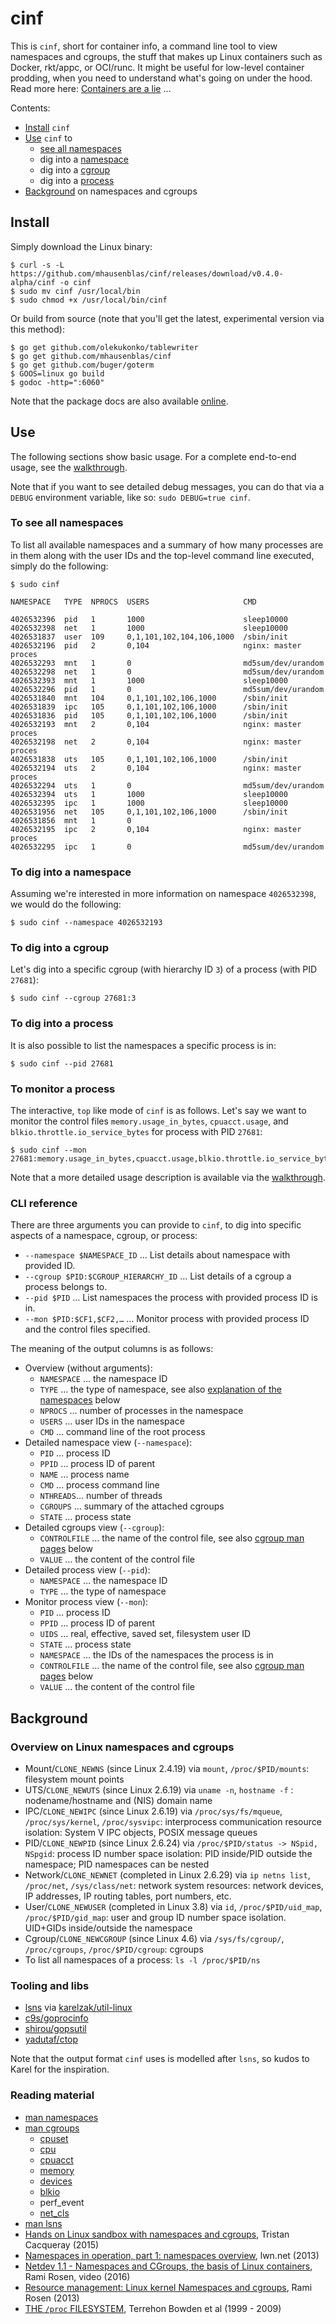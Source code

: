 # cinf

This is `cinf`, short for container info, a command line tool to view namespaces and cgroups, the stuff that makes up Linux containers such as Docker, rkt/appc, or OCI/runc. It might be useful for low-level container prodding, when you need to understand what's going on under the hood. Read more here: [Containers are a lie](https://medium.com/@mhausenblas/containers-are-a-lie-2521afda1f81) …

Contents:

- [Install](#install) `cinf`
- [Use](#use) `cinf` to
  - [see all namespaces](#to-see-all-namespaces)
  - dig into a [namespace](#to-dig-into-a-namespace)
  - dig into a [cgroup](#to-dig-into-a-cgroup)
  - dig into a [process](#to-dig-into-a-process) 
- [Background](#background) on namespaces and cgroups

## Install

Simply download the Linux binary:

    $ curl -s -L https://github.com/mhausenblas/cinf/releases/download/v0.4.0-alpha/cinf -o cinf
    $ sudo mv cinf /usr/local/bin
    $ sudo chmod +x /usr/local/bin/cinf

Or build from source (note that you'll get the latest, experimental version via this method):

    $ go get github.com/olekukonko/tablewriter
    $ go get github.com/mhausenblas/cinf
    $ go get github.com/buger/goterm
    $ GOOS=linux go build
    $ godoc -http=":6060"

Note that the package docs are also available [online](https://godoc.org/github.com/mhausenblas/cinf/namespaces).

## Use

The following sections show basic usage. For a complete end-to-end usage, see the [walkthrough](walkthrough.md).

Note that if you want to see detailed debug messages, you can do that via a `DEBUG` environment variable, like so: `sudo DEBUG=true cinf`.

### To see all namespaces

To list all available namespaces and a summary of how many processes are in them along with the user IDs and the top-level command line executed, simply do the following:

    $ sudo cinf
    
    NAMESPACE   TYPE  NPROCS  USERS                     CMD
    
    4026532396  pid   1       1000                      sleep10000
    4026532398  net   1       1000                      sleep10000
    4026531837  user  109     0,1,101,102,104,106,1000  /sbin/init
    4026532196  pid   2       0,104                     nginx: master proces
    4026532293  mnt   1       0                         md5sum/dev/urandom
    4026532298  net   1       0                         md5sum/dev/urandom
    4026532393  mnt   1       1000                      sleep10000
    4026532296  pid   1       0                         md5sum/dev/urandom
    4026531840  mnt   104     0,1,101,102,106,1000      /sbin/init
    4026531839  ipc   105     0,1,101,102,106,1000      /sbin/init
    4026531836  pid   105     0,1,101,102,106,1000      /sbin/init
    4026532193  mnt   2       0,104                     nginx: master proces
    4026532198  net   2       0,104                     nginx: master proces
    4026531838  uts   105     0,1,101,102,106,1000      /sbin/init
    4026532194  uts   2       0,104                     nginx: master proces
    4026532294  uts   1       0                         md5sum/dev/urandom
    4026532394  uts   1       1000                      sleep10000
    4026532395  ipc   1       1000                      sleep10000
    4026531956  net   105     0,1,101,102,106,1000      /sbin/init
    4026531856  mnt   1       0
    4026532195  ipc   2       0,104                     nginx: master proces
    4026532295  ipc   1       0                         md5sum/dev/urandom

### To dig into a namespace

Assuming we're interested in more information on namespace `4026532398`, we would do the following:

    $ sudo cinf --namespace 4026532193

### To dig into a cgroup

Let's dig into a specific cgroup (with hierarchy ID `3`) of a process (with PID `27681`):

    $ sudo cinf --cgroup 27681:3

### To dig into a process

It is also possible to list the namespaces a specific process is in:

    $ sudo cinf --pid 27681

### To monitor a process

The interactive, `top` like mode of `cinf` is as follows. Let's say we want to monitor the control files `memory.usage_in_bytes`, `cpuacct.usage`, and `blkio.throttle.io_service_bytes` for process with PID `27681`: 

    $ sudo cinf --mon 27681:memory.usage_in_bytes,cpuacct.usage,blkio.throttle.io_service_bytes

Note that a more detailed usage description is available via the [walkthrough](walkthrough.md).

### CLI reference

There are three arguments you can provide to `cinf`, to dig into specific aspects of a namespace, cgroup, or process:

- `--namespace $NAMESPACE_ID` … List details about namespace with provided ID.
- `--cgroup $PID:$CGROUP_HIERARCHY_ID` … List details of a cgroup a process belongs to.
- `--pid $PID` … List namespaces the process with provided process ID is in.
- `--mon $PID:$CF1,$CF2,…` … Monitor process with provided process ID and the control files specified.

The meaning of the output columns is as follows:

- Overview (without arguments):
  - `NAMESPACE` … the namespace ID
  - `TYPE` … the type of namespace, see also [explanation of the namespaces](#overview-on-linux-namespaces-and-cgroups) below
  - `NPROCS` … number of processes in the namespace
  - `USERS` … user IDs in the namespace
  - `CMD` … command line of the root process
- Detailed namespace view (`--namespace`):
  - `PID` … process ID
  - `PPID` … process ID of parent
  - `NAME` … process name
  - `CMD` … process command line
  - `NTHREADS`… number of threads
  - `CGROUPS` … summary of the attached cgroups
  - `STATE` … process state
- Detailed cgroups view (`--cgroup`):
  - `CONTROLFILE` … the name of the control file, see also [cgroup man pages](#reading-material) below
  - `VALUE` … the content of the control file
- Detailed process view (`--pid`):
  - `NAMESPACE` … the namespace ID
  - `TYPE` … the type of namespace
- Monitor process view (`--mon`):
  - `PID` … process ID
  - `PPID` … process ID of parent
  - `UIDS` … real, effective, saved set, filesystem user ID
  - `STATE` … process state
  - `NAMESPACE` … the IDs of the namespaces the process is in  
  - `CONTROLFILE` … the name of the control file, see also [cgroup man pages](#reading-material) below
  - `VALUE` … the content of the control file

## Background

### Overview on Linux namespaces and cgroups

- Mount/`CLONE_NEWNS` (since Linux 2.4.19) via `mount`, `/proc/$PID/mounts`: filesystem mount points
- UTS/`CLONE_NEWUTS` (since Linux 2.6.19) via `uname -n`, `hostname -f` : nodename/hostname and (NIS) domain name
- IPC/`CLONE_NEWIPC` (since Linux 2.6.19) via `/proc/sys/fs/mqueue`, `/proc/sys/kernel`, `/proc/sysvipc`: interprocess communication resource isolation: System V IPC objects, POSIX message queues
- PID/`CLONE_NEWPID` (since Linux 2.6.24) via `/proc/$PID/status -> NSpid, NSpgid`: process ID number space isolation: PID inside/PID outside the namespace; PID namespaces can be nested
- Network/`CLONE_NEWNET` (completed in Linux 2.6.29) via `ip netns list`, `/proc/net`, `/sys/class/net`: network system resources: network devices, IP addresses, IP routing tables, port numbers, etc.
- User/`CLONE_NEWUSER` (completed in Linux 3.8) via `id`, `/proc/$PID/uid_map`, `/proc/$PID/gid_map`: user and group ID number space isolation. UID+GIDs inside/outside the namespace
- Cgroup/`CLONE_NEWCGROUP` (since Linux 4.6) via `/sys/fs/cgroup/`, `/proc/cgroups`, `/proc/$PID/cgroup`: cgroups
- To list all namespaces of a process: `ls -l /proc/$PID/ns`

### Tooling and libs

- [lsns](http://karelzak.blogspot.ie/2015/12/lsns8-new-command-to-list-linux.html) via [karelzak/util-linux](https://github.com/karelzak/util-linux)
- [c9s/goprocinfo](https://github.com/c9s/goprocinfo)
- [shirou/gopsutil](https://github.com/shirou/gopsutil/)
- [yadutaf/ctop](https://github.com/yadutaf/ctop)

Note that the output format `cinf` uses is modelled after `lsns`, so kudos to Karel for the inspiration.

### Reading material

- [man namespaces](http://man7.org/linux/man-pages/man7/namespaces.7.html)
- [man cgroups](http://man7.org/linux/man-pages/man7/cgroups.7.html)
  - [cpuset](https://www.kernel.org/doc/Documentation/cgroup-v1/cpusets.txt)
  - [cpu](https://www.kernel.org/doc/Documentation/scheduler/sched-bwc.txt)
  - [cpuacct](https://www.kernel.org/doc/Documentation/cgroup-v1/cpuacct.txt)
  - [memory](https://www.kernel.org/doc/Documentation/cgroup-v1/memory.txt)
  - [devices](https://www.kernel.org/doc/Documentation/cgroup-v1/devices.txt)
  - [blkio](https://www.kernel.org/doc/Documentation/cgroup-v1/blkio-controller.txt)
  - perf_event
  - [net_cls](https://www.kernel.org/doc/Documentation/cgroup-v1/net_cls.txt)
- [man lsns](http://man7.org/linux/man-pages/man8/lsns.8.html)
- [Hands on Linux sandbox with namespaces and cgroups](https://blogs.rdoproject.org/7761/hands-on-linux-sandbox-with-namespaces-and-cgroups), Tristan Cacqueray (2015)
- [Namespaces in operation, part 1: namespaces overview](https://lwn.net/Articles/531114/), lwn.net (2013)
- [Netdev 1.1 - Namespaces and CGroups, the basis of Linux containers](https://www.youtube.com/watch?v=zMJD8PJKoYQ), Rami Rosen, video (2016)
- [Resource management: Linux kernel Namespaces and cgroups](http://www.haifux.org/lectures/299/netLec7.pdf), Rami Rosen (2013)
- [THE `/proc` FILESYSTEM](https://www.mjmwired.net/kernel/Documentation/filesystems/proc.txt),  Terrehon Bowden et al (1999 - 2009)
